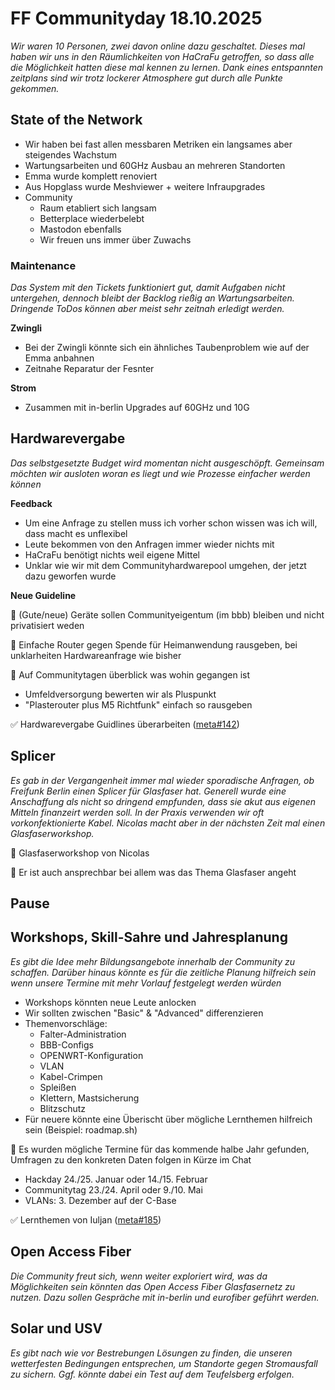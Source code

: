 # FF Communityday 18.10.2025

_Wir waren 10 Personen, zwei davon online dazu geschaltet. Dieses mal haben wir uns in den Räumlichkeiten von HaCraFu getroffen, so dass alle die Möglichkeit hatten diese mal kennen zu lernen. Dank eines entspannten zeitplans sind wir trotz lockerer Atmosphere gut durch alle Punkte gekommen._

## State of the Network

- Wir haben bei fast allen messbaren Metriken ein langsames aber steigendes Wachstum
- Wartungsarbeiten und 60GHz Ausbau an mehreren Standorten
- Emma wurde komplett renoviert
- Aus Hopglass wurde Meshviewer + weitere Infraupgrades
- Community
  - Raum etabliert sich langsam
  - Betterplace wiederbelebt
  - Mastodon ebenfalls
  - Wir freuen uns immer über Zuwachs

### Maintenance

_Das System mit den Tickets funktioniert gut, damit Aufgaben nicht untergehen, dennoch bleibt der Backlog rießig an Wartungsarbeiten. Dringende ToDos können aber meist sehr zeitnah erledigt werden._

**Zwingli**
- Bei der Zwingli könnte sich ein ähnliches Taubenproblem wie auf der Emma anbahnen
- Zeitnahe Reparatur der Fesnter

**Strom**
- Zusammen mit in-berlin Upgrades auf 60GHz und 10G

## Hardwarevergabe

_Das selbstgesetzte Budget wird momentan nicht ausgeschöpft. Gemeinsam möchten wir ausloten woran es liegt und wie Prozesse einfacher werden können_

**Feedback**
- Um eine Anfrage zu stellen muss ich vorher schon wissen was ich will, dass macht es unflexibel
- Leute bekommen von den Anfragen immer wieder nichts mit
- HaCraFu benötigt nichts weil eigene Mittel
- Unklar wie wir mit dem Communityhardwarepool umgehen, der jetzt dazu geworfen wurde

**Neue Guideline**

🚀 (Gute/neue) Geräte sollen Communityeigentum (im bbb) bleiben und nicht privatisiert weden

🚀 Einfache Router gegen Spende für Heimanwendung rausgeben, bei unklarheiten Hardwareanfrage wie bisher

🚀 Auf Communitytagen überblick was wohin gegangen ist

- Umfeldversorgung bewerten wir als Pluspunkt
- "Plasterouter plus M5 Richtfunk" einfach so rausgeben

✅ Hardwarevergabe Guidlines überarbeiten ([meta#142](https://github.com/freifunk-berlin/meta/issues/142))

## Splicer

_Es gab in der Vergangenheit immer mal wieder sporadische Anfragen, ob Freifunk Berlin einen Splicer für Glasfaser hat. Generell wurde eine Anschaffung als nicht so dringend empfunden, dass sie akut aus eigenen Mitteln finanzeirt werden soll. In der Praxis verwenden wir oft vorkonfektionierte Kabel. Nicolas macht aber in der nächsten Zeit mal einen Glasfaserworkshop._

🚀 Glasfaserworkshop von Nicolas

🚀 Er ist auch ansprechbar bei allem was das Thema Glasfaser angeht


## Pause

## Workshops, Skill-Sahre und Jahresplanung

_Es gibt die Idee mehr Bildungsangebote innerhalb der Community zu schaffen. Darüber hinaus könnte es für die zeitliche Planung hilfreich sein wenn unsere Termine mit mehr Vorlauf festgelegt werden würden_

 - Workshops könnten neue Leute anlocken
 - Wir sollten zwischen "Basic" & "Advanced" differenzieren
 - Themenvorschläge:
   - Falter-Administration
   - BBB-Configs
   - OPENWRT-Konfiguration
   - VLAN
   - Kabel-Crimpen
   - Spleißen
   - Klettern, Mastsicherung
   - Blitzschutz
- Für neuere könnte eine Überischt über mögliche Lernthemen hilfreich sein (Beispiel: roadmap.sh)

🚀 Es wurden mögliche Termine für das kommende halbe Jahr gefunden, Umfragen zu den konkreten Daten folgen in Kürze im Chat

- Hackday 24./25. Januar oder 14./15. Februar
- Communitytag 23./24. April oder 9./10. Mai
- VLANs: 3. Dezember auf der C-Base

✅ Lernthemen von Iuljan ([meta#185](https://github.com/freifunk-berlin/meta/issues/185))

## Open Access Fiber

_Die Community freut sich, wenn weiter exploriert wird, was da Möglichkeiten sein könnten das Open Access Fiber Glasfasernetz zu nutzen. Dazu sollen Gespräche mit in-berlin und eurofiber geführt werden._

## Solar und USV

_Es gibt nach wie vor Bestrebungen Lösungen zu finden, die unseren wetterfesten Bedingungen entsprechen, um Standorte gegen Stromausfall zu sichern. Ggf. könnte dabei ein Test auf dem Teufelsberg erfolgen._
